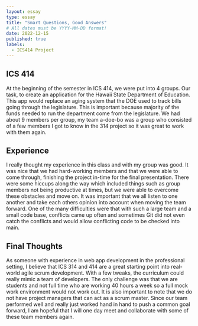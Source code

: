 ```yaml
---
layout: essay
type: essay
title: "Smart Questions, Good Answers"
# All dates must be YYYY-MM-DD format!
date: 2022-12-15
published: true
labels:
  - ICS414 Project
---
```


## ICS 414
At the beginning of the semester in ICS 414, we were put into 4 groups. Our task, to create an application for the Hawaii State Department of Education. This app would replace an aging system that the DOE used to track bills going through the legislature. This is important because majority of the funds needed to run the department come from the legislature. We had about 9 members per group, my team a-doe-bo was a group who consisted of a few members I got to know in the 314 project so it was great to work with them again.

## Experience
I really thought my experience in this class and with my group was good. It was nice that we had hard-working members and that we were able to come through, finishing the project in-time for the final presentation. There were some hiccups along the way which included things such as group members not being productive at times, but we were able to overcome these obstacles and move on. It was important that we all listen to one another and take each others opinion into account when moving the team forward. One of the many difficulties were that with such a large team and a small code base, conflicts came up often and sometimes Git did not even catch the conflicts and would allow conflicting code to be checked into main. 

## Final Thoughts
As someone with experience in web app development in the professional setting, I believe that ICS 314 and 414 are a great starting point into real-world agile scrum development. With a few tweaks, the curriculum could really mimic a team of developers. The only challenge was that we are students and not full time who are working 40 hours a week so a full mock work environment would not work out. It is also important to note that we do not have project managers that can act as a scrum master.  Since our team performed well and really just worked hand in hand to push a common goal forward, I am hopeful that I will one day meet and collaborate with some of these team members again. 

